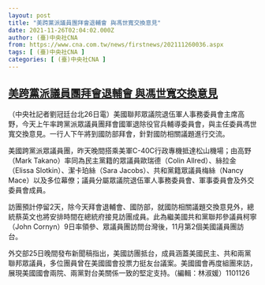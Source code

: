 ```yaml
---
layout: post
title: "美跨黨派議員團拜會退輔會 與馮世寬交換意見"
date: 2021-11-26T02:04:02.000Z
author: (臺)中央社CNA
from: https://www.cna.com.tw/news/firstnews/202111260036.aspx
tags: [ (臺)中央社CNA ]
categories: [ (臺)中央社CNA ]
---
```

<!--1637892242000-->
[美跨黨派議員團拜會退輔會 與馮世寬交換意見](https://www.cna.com.tw/news/firstnews/202111260036.aspx)
------

<div>
<div></div><div><p>（中央社記者劉冠廷台北26日電）美國聯邦眾議院退伍軍人事務委員會主席高野，今天上午率跨黨派眾議員團拜會國軍退除役官兵輔導委員會，與主任委員馮世寬交換意見。一行人下午將到國防部拜會，針對國防相關議題進行交流。</p><p>美國跨黨派眾議員團，昨天晚間搭乘美軍C-40C行政專機抵達松山機場；由高野（Mark Takano）率同為民主黨籍的眾議員歐瑞德（Colin Allred）、絲拉金（Elissa Slotkin）、潔卡珀絲（Sara Jacobs）、共和黨籍眾議員梅絲（Nancy Mace）以及多位幕僚；議員分屬眾議院退伍軍人事務委員會、軍事委員會及外交委員會成員。</p><p>訪團預計停留2天，除今天拜會退輔會、國防部，就國防相關議題交換意見外，總統蔡英文也將安排時間在總統府接見訪團成員。此為繼美國共和黨聯邦參議員柯寧（John Cornyn）9日率領參、眾議員團訪問台灣後，11月第2個美國議員團訪台。</p><p>外交部25日晚間發布新聞稿指出，美國訪團抵台，成員涵蓋美國民主、共和兩黨聯邦眾議員，多位團員曾在美國國會投票力挺友台議案。美國國會再度組團來訪，展現美國國會兩院、兩黨對台美關係一致的堅定支持。（編輯：林淑媛）1101126</p></div>
</div>
